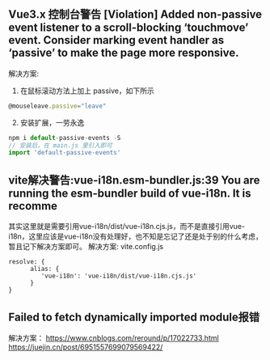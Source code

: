 ## Vue3.x 控制台警告 [Violation] Added non-passive event listener to a scroll-blocking ‘touchmove’ event. Consider marking event handler as ‘passive’ to make the page more responsive.
解决方案:
1. 在鼠标滚动方法上加上 passive，如下所示
```js
@mouseleave.passive="leave"
```

2. 安装扩展，一劳永逸
```js
npm i default-passive-events -S
// 安装后，在 main.js 里引入即可
import 'default-passive-events'
```

## vite解决警告:vue-i18n.esm-bundler.js:39 You are running the esm-bundler build of vue-i18n. It is recomme
其实这里就是需要引用vue-i18n/dist/vue-i18n.cjs.js，而不是直接引用vue-i18n，这里应该是vue-i18n没有处理好，也不知是忘记了还是处于别的什么考虑，暂且记下解决方案即可。
解决方案:
vite.config.js
```
resolve: {     
      alias: {
         'vue-i18n': 'vue-i18n/dist/vue-i18n.cjs.js'
      }
}
```

## Failed to fetch dynamically imported module报错
解决方案： https://www.cnblogs.com/reround/p/17022733.html
https://juejin.cn/post/6951557699079569422/